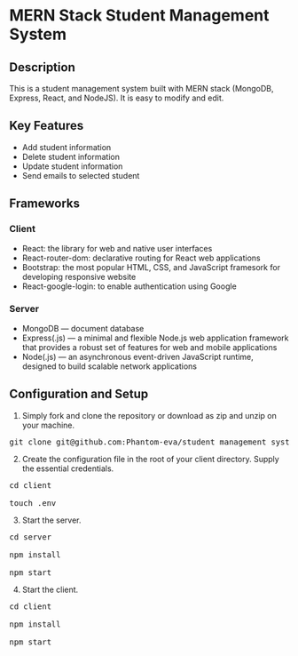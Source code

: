 # MERN Stack Student Management System

## Description
This is a student management system built with MERN stack (MongoDB, Express, React, and NodeJS). It is easy to modify and edit.

## Key Features
- Add student information
- Delete student information
- Update student information
- Send emails to selected student

## Frameworks

### Client
- React: the library for web and native user interfaces
- React-router-dom: declarative routing for React web applications
- Bootstrap: the most popular HTML, CSS, and JavaScript framesork for developing responsive website
- React-google-login: to enable authentication using Google

### Server

- MongoDB — document database
- Express(.js) — a minimal and flexible Node.js web application framework that provides a robust set of features for web and mobile applications
- Node(.js) — an asynchronous event-driven JavaScript runtime, designed to build scalable network applications

## Configuration and Setup

1. Simply fork and clone the repository or download as zip and unzip on your machine.

<pre>git clone git@github.com:Phantom-eva/student_management_system.git</pre>

2. Create the configuration file in the root of your client directory. Supply the essential credentials.

<pre>cd client</br>
touch .env</pre>

3. Start the server.

<pre>cd server</br>
npm install</br>
npm start</pre>

4. Start the client.

<pre>cd client</br>
npm install</br>
npm start</pre>



